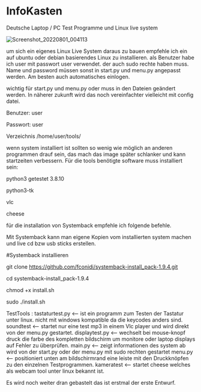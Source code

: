 # InfoKasten
Deutsche Laptop / PC Test Programme und Linux live system

![Screenshot_20220801_004113](https://user-images.githubusercontent.com/53666253/182047044-4e84cf05-3284-470f-bfb6-04562f4dcad4.png)

um sich ein eigenes Linux Live System daraus zu bauen empfehle ich ein auf ubuntu oder debian basierendes Linux zu installieren.
als Benutzer habe ich user mit passwort user verwendet. der auch sudo rechte haben muss. Name und password müssen sonst in start.py 
und menu.py angepasst werden. Am besten auch automatisches einlogen.

wichtig für start.py und menu.py oder muss in den Dateien geändert werden. 
In näherer zukunft wird das noch vereinfachter vielleicht mit config datei.

Benutzer: user

Passwort: user

Verzeichnis /home/user/tools/

wenn system installiert ist sollten so wenig wie möglich an anderen programmen drauf sein,
das mach das image später schlanker und kann startzeiten verbessern.
Für die tools benötigte software muss installiert sein:

python3 getestet 3.8.10

python3-tk

vlc

cheese


für die installation von Systemback empfehle ich folgende befehle.

Mit Systemback kann man eigene Kopien vom installierten system machen und live cd bzw usb sticks erstellen.


#Systemback installieren

git clone https://github.com/fconidi/systemback-install_pack-1.9.4.git

cd systemback-install_pack-1.9.4

chmod +x install.sh

sudo ./install.sh


TestTools :
tastaturtest.py <-- ist ein programm zum Testen der Tastatur unter linux. nicht mit windows kompatible da die keycodes anders sind.
soundtest <-- startet nur eine test mp3 in einem Vlc player und wird direkt von der menu.py gestartet.
displaytest.py <-- wechselt bei mouse-knopf druck die farbe des kompletten bildschirm um monitore oder laptop displays auf Fehler zu überprüfen.
main.py <-- zeigt informationen des system ab wird von der start.py oder der menu.py mit sudo rechten gestartet
menu.py <-- positioniert unten am bildschirmrand eine leiste mit den Druckknöpfen zu den einzelnen Testprogrammen.
kameratest <-- startet cheese welches als webcam tool unter linux bekannt ist. 

Es wird noch weiter dran gebastelt das ist erstmal der erste Entwurf.


